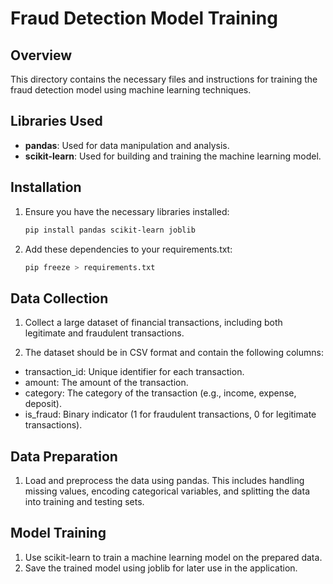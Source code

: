# Fraud Detection Model Training

## Overview
This directory contains the necessary files and instructions for training the fraud detection model using machine learning techniques.

## Libraries Used
- **pandas**: Used for data manipulation and analysis.
- **scikit-learn**: Used for building and training the machine learning model.

## Installation
1. Ensure you have the necessary libraries installed:
   ```bash
   pip install pandas scikit-learn joblib
    ```

2. Add these dependencies to your requirements.txt:
    ```bash
    pip freeze > requirements.txt
    ```

## Data Collection
1.	Collect a large dataset of financial transactions, including both legitimate and fraudulent transactions.

2.	The dataset should be in CSV format and contain the following columns:
- transaction_id: Unique identifier for each transaction.
- amount: The amount of the transaction.
- category: The category of the transaction (e.g., income, expense, deposit).
- is_fraud: Binary indicator (1 for fraudulent transactions, 0 for legitimate transactions).

## Data Preparation
1. Load and preprocess the data using pandas. This includes handling missing values, encoding categorical variables, and splitting the data into training and testing sets.

## Model Training
1. Use scikit-learn to train a machine learning model on the prepared data.
2. Save the trained model using joblib for later use in the application.